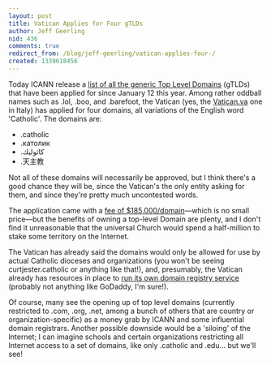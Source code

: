 ```yaml
---
layout: post
title: Vatican Applies for Four gTLDs
author: Jeff Geerling
nid: 436
comments: true
redirect_from: /blog/jeff-geerling/vatican-applies-four-/
created: 1339618456
---
```

Today ICANN release a <a href="http://newgtlds.icann.org/en/program-status/application-results/strings-1200utc-13jun12-en">list of all the generic Top Level Domains</a> (gTLDs) that have been applied for since January 12 this year. Among rather oddball names such as .lol, .boo, and .barefoot, the Vatican (yes, the <a href="http://www.vatican.va/">Vatican.va</a> one in Italy) has applied for four domains, all variations of the English word 'Catholic'. The domains are:

<ul>
	<li>.catholic</li>
	<li>.католик</li>
	<li>.كاثوليك</li>
	<li>.天主教</li>
</ul>

Not all of these domains will necessarily be approved, but I think there's a good chance they will be, since the Vatican's the only entity asking for them, and since they're pretty much uncontested words.

The application came with a <a href="http://www.newgtldsite.com/new-gtld-Cost/">fee of $185,000/domain</a>—which is no small price—but the benefits of owning a top-level Domain are plenty, and I don't find it unreasonable that the universal Church would spend a half-million to stake some territory on the Internet.

The Vatican has already said the domains would only be allowed for use by actual Catholic dioceses and organizations (you won't be seeing curtjester.catholic or anything like that!), and, presumably, the Vatican already has resources in place to <a href="https://crm-gtld.icann.org/portal-icann/index.php?module=KBDocuments&amp;action=DetailView&amp;id=8f4aebf4-830f-9295-010a-4ecb0205aa62">run its own domain registry service</a> (probably not anything like GoDaddy, I'm sure!).

Of course, many see the opening up of top level domains (currently restricted to .com, .org, .net, among a bunch of others that are country or organization-specific) as a money grab by ICANN and some influential domain registrars. Another possible downside would be a 'siloing' of the Internet; I can imagine schools and certain organizations restricting all Internet access to a set of domains, like only .catholic and .edu... but we'll see!
